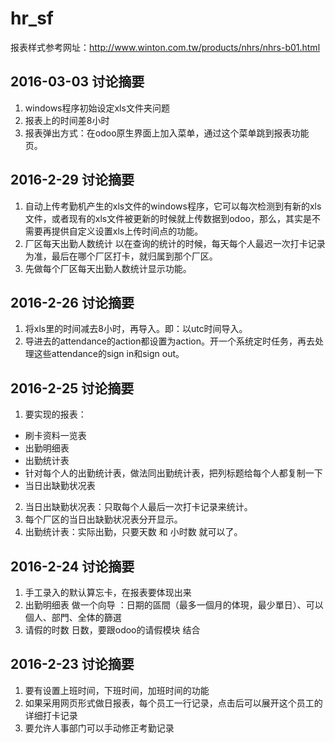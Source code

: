 # hr_sf
报表样式参考网址：http://www.winton.com.tw/products/nhrs/nhrs-b01.html
## 2016-03-03 讨论摘要
1. windows程序初始设定xls文件夹问题
2. 报表上的时间差8小时
3. 报表弹出方式：在odoo原生界面上加入菜单，通过这个菜单跳到报表功能页。

## 2016-2-29 讨论摘要
1. 自动上传考勤机产生的xls文件的windows程序，它可以每次检测到有新的xls文件，或者现有的xls文件被更新的时候就上传数据到odoo，那么，其实是不需要再提供自定义设置xls上传时间点的功能。
2. 厂区每天出勤人数统计 以在查询的统计的时候，每天每个人最迟一次打卡记录为准，最后在哪个厂区打卡，就归属到那个厂区。
3. 先做每个厂区每天出勤人数统计显示功能。

## 2016-2-26 讨论摘要
1. 将xls里的时间减去8小时，再导入。即：以utc时间导入。
2. 导进去的attendance的action都设置为action。开一个系统定时任务，再去处理这些attendance的sign in和sign out。

## 2016-2-25 讨论摘要
1. 要实现的报表：
  * 刷卡资料一览表
  * 出勤明细表
  * 出勤统计表
  * 针对每个人的出勤统计表，做法同出勤统计表，把列标题给每个人都复制一下
  * 当日出缺勤状况表
2. 当日出缺勤状况表：只取每个人最后一次打卡记录来统计。
3. 每个厂区的当日出缺勤状况表分开显示。
4. 出勤统计表：实际出勤，只要天数 和 小时数 就可以了。

## 2016-2-24 讨论摘要
1. 手工录入的默认算忘卡，在报表要体现出来 
2. 出勤明细表 做一个向导 ：日期的區間（最多一個月的体現，最少單日）、可以個人、部門、全体的篩選
3. 请假的时数 日数，要跟odoo的请假模块 结合

## 2016-2-23 讨论摘要
1. 要有设置上班时间，下班时间，加班时间的功能 
2. 如果采用网页形式做日报表，每个员工一行记录，点击后可以展开这个员工的详细打卡记录
3. 要允许人事部门可以手动修正考勤记录




